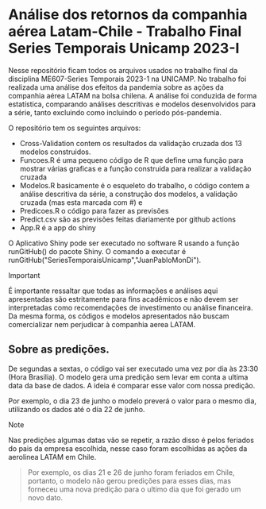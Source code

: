 # Análise dos retornos da companhia aérea Latam-Chile - Trabalho Final Series Temporais Unicamp 2023-I
Nesse repositório ficam todos os arquivos usados no trabalho final da disciplina ME607-Series Temporais 2023-1 na UNICAMP. No trabalho foi realizada uma análise dos efeitos da pandemia sobre as ações da companhia aérea LATAM na bolsa chilena. A análise foi conduzida de forma estatística, comparando análises descritivas e modelos desenvolvidos para a série, tanto excluindo como incluindo o período pós-pandemia.

O repositório tem os seguintes arquivos:

* Cross-Validation contem os resultados da validação cruzada dos 13 modelos construidos. 
* Funcoes.R é uma pequeno código de R que define uma função para mostrar várias graficas e a função construida para realizar a validação cruzada
* Modelos.R basicamente é o esqueleto do trabalho, o código contem a análise descritiva da série, a construção dos modelos, a validação cruzada (mas esta marcada com #) e
* Predicoes.R  o código para fazer as previsões
* Predict.csv são as previsões feitas diariamente por github actions
* App.R é a app do shiny

O Aplicativo Shiny pode ser executado no software R usando a função runGitHub() do pacote Shiny. O comando a executar é runGitHub("SeriesTemporaisUnicamp","JuanPabloMonDi").



> [!IMPORTANT]
> É importante ressaltar que todas as informações e análises aqui apresentadas são estritamente para fins acadêmicos e não devem ser interpretadas como recomendações de investimento ou análise financeira. Da mesma forma, os códigos e modelos apresentados não buscam comercializar nem perjudicar à companhia aerea LATAM.



## Sobre as predições.

De segundas a sextas, o código vai ser executado uma vez por dia às 23:30 (Hora Brasilia). O modelo gera uma predição sem levar em conta a ultima data da base de dados. A ideia é comparar esse valor com nossa predição.

Por exemplo, o dia 23 de junho o modelo preverá o valor para o mesmo dia, utilizando os dados até o día 22 de junho.

> [!NOTE]
> Nas predições algumas datas vão se repetir, a razão disso é pelos feriados do pais da empresa escolhida, nesse caso foram escolhidas as ações da aerolinea LATAM em Chile. 

>Por exemplo, os dias 21 e 26 de junho foram feriados em Chile, portanto, o modelo não gerou predições para esses dias, mas forneceu uma nova predição para o ultimo dia que foi gerado um novo dato.
